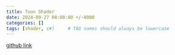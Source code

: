 ```yaml
---
title: Toon Shader
date: 2024-09-27 00:00:00 +/-0000
categories: []
tags: [shader, c#]     # TAG names should always be lowercase
---
```


[github link](https://github.com/MomentaryRainY/FurinaRender)
